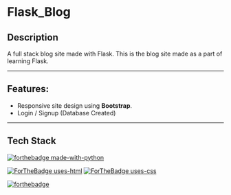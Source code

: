 # Flask_Blog
## Description
A full stack blog site made with Flask. This is the blog site made as a part of learning Flask.

----

## Features:
- Responsive site design using **Bootstrap**.
- Login / Signup (Database Created)

----

## Tech Stack
[![forthebadge made-with-python](http://ForTheBadge.com/images/badges/made-with-python.svg)](https://www.python.org/)

[![ForTheBadge uses-html](http://ForTheBadge.com/images/badges/uses-html.svg)](http://ForTheBadge.com)
[![ForTheBadge uses-css](http://ForTheBadge.com/images/badges/uses-css.svg)](http://ForTheBadge.com)




[![forthebadge](https://forthebadge.com/images/badges/built-with-love.svg)](https://forthebadge.com)
